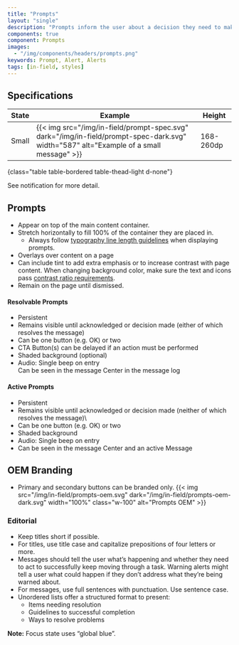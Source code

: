```yaml
---
title: "Prompts"
layout: "single"
description: "Prompts inform the user about a decision they need to make or a system event they need to know about."
components: true
component: Prompts
images:
  - "/img/components/headers/prompts.png"
keywords: Prompt, Alert, Alerts
tags: [in-field, styles]
---
```


## Specifications

<!-- prettier-ignore-start -->
| State  | Example                                                                                           | Height |
| ------ | ------------------------------------------------------------------------------------------------- |--------|
| Small  | {{< img src="/img/in-field/prompt-spec.svg" dark="/img/in-field/prompt-spec-dark.svg" width="587" alt="Example of a small message" >}}   | 168-260dp  |
{class="table table-bordered table-thead-light d-none"}
<!-- prettier-ignore-end -->

See notification for more detail.

## Prompts

- Appear on top of the main content container.
- Stretch horizontally to fill 100% of the container they are placed in.
  - Always follow [typography line length guidelines](/foundations/typography/#line-length) when displaying prompts.
- Overlays over content on a page
- Can include tint to add extra emphasis or to increase contrast with page content. When changing background color, make sure the text and icons pass [contrast ratio requirements](/foundations/accessibility/).
- Remain on the page until dismissed.


#### Resolvable Prompts

- Persistent
- Remains visible until acknowledged or decision made (either of which resolves the message)
- Can be one button (e.g. OK) or two
- CTA Button(s) can be delayed if an action must be performed
- Shaded background (optional)
- Audio: Single beep on entry<br>Can be seen in the message Center in the message log

#### Active Prompts

- Persistent
- Remains visible until acknowledged or decision made (neither of which resolves the message)\
- Can be one button (e.g. OK) or two
- Shaded background
- Audio: Single beep on entry
- Can be seen in the message Center and an active Message


## OEM Branding

- Primary and secondary buttons can be branded only.
{{< img src="/img/in-field/prompts-oem.svg" dark="/img/in-field/prompts-oem-dark.svg" width="100%" class="w-100" alt="Prompts OEM" >}}

### Editorial

- Keep titles short if possible.
- For titles, use title case and capitalize prepositions of four letters or more.
- Messages should tell the user what’s happening and whether they need to act to successfully keep moving through a task. Warning alerts might tell a user what could happen if they don’t address what they’re being warned about.
- For messages, use full sentences with punctuation. Use sentence case.
- Unordered lists offer a structured format to present:
  - Items needing resolution
  - Guidelines to successful completion
  - Ways to resolve problems


**Note:** Focus state uses “global blue”.
